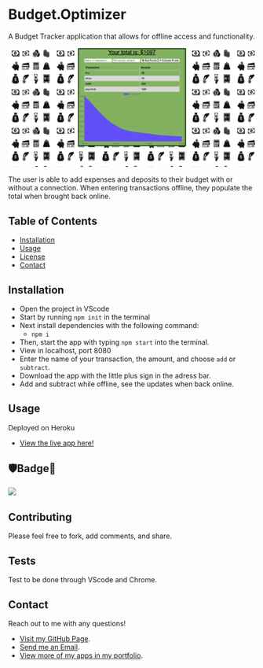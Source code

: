 # Budget.Optimizer
A Budget Tracker application that allows for offline access and functionality.

![](https://github.com/Q118/budget.optimizer/blob/master/screenshot.png)

The user is able to add expenses and deposits to their budget with or without a connection. When entering transactions offline, they populate the total when brought back online.


## Table of Contents
    
* [Installation](#Installation)
* [Usage](#Usage)
* [License](#Badge)
* [Contact](#Contact)

## Installation

* Open the project in VScode
* Start by running `npm init` in the terminal
* Next install dependencies with the following command:
    * `npm i` 
* Then, start the app with typing `npm start` into the terminal.
* View in localhost, port 8080
* Enter the name of your transaction, the amount, and choose `add` or `subtract`.
* Download the app with the little plus sign in the adress bar.
* Add and subtract while offline, see the updates when back online.

## Usage

Deployed on Heroku

* [View the live app here!](https://safe-atoll-46825.herokuapp.com//)


## 🛡Badge📛

![](https://img.shields.io/badge/Shelby-Anne-purple)


## Contributing
        
Please feel free to fork, add comments, and share.
    
        
## Tests
    
Test to be done through VScode and Chrome.
    
    
## Contact
    
Reach out to me with any questions!
    
* [Visit my GitHub Page](https://github.com/q118).
* [Send me an Email](mailto:shelbyfish91@gmail.com).
* [View more of my apps in my portfolio](https://q118.github.io/shelby_rothman/portfolio.html).
